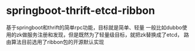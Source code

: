# springboot-thrift-etcd-ribbon
基于springboot和thrift的简单rpc功能，目标就是简单、轻量
一般比如dubbo使用的zk做服务注册和发现，但是既然为了轻量级目标，就把zk替换成了etcd，
路由算法目前选用了ribbon包的开源默认实现
